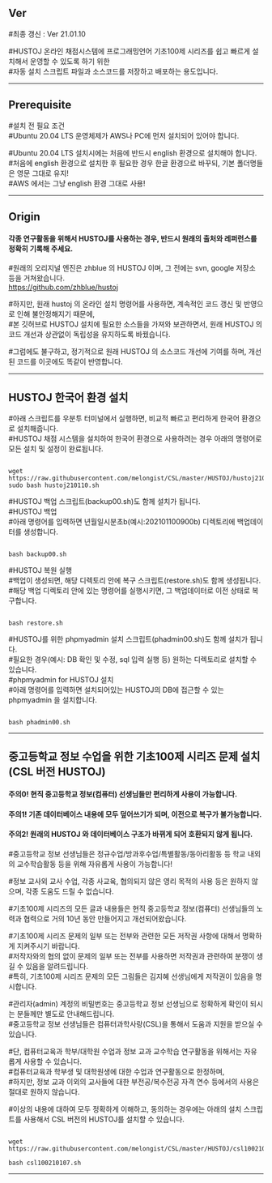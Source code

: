 ## Ver   
#최종 갱신 : Ver 21.01.10   
   
#HUSTOJ 온라인 채점시스템에 프로그래밍언어 기초100제 시리즈를 쉽고 빠르게 설치해서 운영할 수 있도록 하기 위한  
#자동 설치 스크립트 파일과 소스코드를 저장하고 배포하는 용도입니다.    
   
***
   
## Prerequisite   
#설치 전 필요 조건   
#Ubuntu 20.04 LTS 운영체제가 AWS나 PC에 먼저 설치되어 있어야 합니다.   
   
#Ubuntu 20.04 LTS 설치시에는 처음에 반드시 english 환경으로 설치해야 합니다.   
#처음에 english 환경으로 설치한 후 필요한 경우 한글 환경으로 바꾸되, 기본 폴더명들은 영문 그대로 유지!   
#AWS 에서는 그냥 english 환경 그대로 사용!   
   
***
   
## Origin   
#### 각종 연구활동을 위해서 HUSTOJ를 사용하는 경우, 반드시 원래의 출처와 레퍼런스를 정확히 기록해 주세요.   
#원래의 오리지널 엔진은 zhblue 의 HUSTOJ 이며, 그 전에는 svn, google 저장소 등을 거쳐왔습니다.   
<https://github.com/zhblue/hustoj>   
   
#하지만, 원래 hustoj 의 온라인 설치 명령어를 사용하면, 계속적인 코드 갱신 및 반영으로 인해 불안정해지기 때문에,   
#본 깃허브로 HUSTOJ 설치에 필요한 소스들을 가져와 보관하면서, 원래 HUSTOJ 의 코드 개선과 상관없이 독립성을 유지하도록 바꿨습니다.   
   
#그럼에도 불구하고, 정기적으로 원래 HUSTOJ 의 소스코드 개선에 기여를 하며, 개선된 코드를 이곳에도 똑같이 반영합니다.   
   
***
         
## HUSTOJ 한국어 환경 설치
#아래 스크립트를 우분투 터미널에서 실행하면, 비교적 빠르고 편리하게 한국어 환경으로 설치해줍니다.     
#HUSTOJ 채점 시스템을 설치하여 한국어 환경으로 사용하려는 경우 아래의 명령어로 모든 설치 및 설정이 완료됩니다.   
   
<pre><code>
wget https://raw.githubusercontent.com/melongist/CSL/master/HUSTOJ/hustoj210110.sh
sudo bash hustoj210110.sh
</code></pre>

#HUSTOJ 백업 스크립트(backup00.sh)도 함께 설치가 됩니다.   
#HUSTOJ 백업   
#아래 명령어를 입력하면 년월일시분초b(예시:202101100900b) 디렉토리에 백업데이터를 생성합니다.   
<pre><code>
bash backup00.sh
</code></pre>
   
#HUSTOJ 복원 실행   
#백업이 생성되면, 해당 디렉토리 안에 복구 스크립트(restore.sh)도 함께 생성됩니다.   
#해당 백업 디렉토리 안에 있는 명령어를 실행시키면, 그 백업데이터로 이전 상태로 복구합니다.   
<pre><code>
bash restore.sh
</code></pre>

#HUSTOJ를 위한 phpmyadmin 설치 스크립트(phadmin00.sh)도 함께 설치가 됩니다.   
#필요한 경우(예시: DB 확인 및 수정, sql 입력 실행 등) 원하는 디렉토리로 설치할 수 있습니다.   
#phpmyadmin for HUSTOJ 설치   
#아래 명령어를 입력하면 설치되어있는 HUSTOJ의 DB에 접근할 수 있는 phpmyadmin 을 설치합니다.   
<pre><code>
bash phadmin00.sh
</code></pre>
   
***   
   
## 중고등학교 정보 수업을 위한 기초100제 시리즈 문제 설치(CSL 버전 HUSTOJ)   
#### 주의0! 현직 중고등학교 정보(컴퓨터) 선생님들만 편리하게 사용이 가능합니다.   
#### 주의1! 기존 데이터베이스 내용에 모두 덮어쓰기가 되며, 이전으로 복구가 불가능합니다.   
#### 주의2! 원래의 HUSTOJ 와 데이터베이스 구조가 바뀌게 되어 호환되지 않게 됩니다.   
    
#중고등학교 정보 선생님들은 정규수업/방과후수업/특별활동/동아리활동 등 학교 내외의 교수학습활동 등을 위해 자유롭게 사용이 가능합니다!      
   
#정보 교사외 교사 수업, 각종 사교육, 협의되지 않은 영리 목적의 사용 등은 원하지 않으며, 각종 도움도 드릴 수 없습니다.    
    
#기초100제 시리즈의 모든 글과 내용들은 현직 중고등학교 정보(컴퓨터) 선생님들의 노력과 협력으로 거의 10년 동안 만들어지고 개선되어왔습니다.   
   
#기초100제 시리즈 문제의 일부 또는 전부와 관련한 모든 저작권 사항에 대해서 명확하게 지켜주시기 바랍니다.   
#저작자와의 협의 없이 문제의 일부 또는 전부를 사용하면 저작권과 관련하여 분쟁이 생길 수 있음을 알려드립니다.   
#특히, 기초100제 시리즈 문제의 모든 그림들은 김지혜 선생님에게 저작권이 있음을 명시합니다.   
   
#관리자(admin) 계정의 비밀번호는 중고등학교 정보 선생님으로 정확하게 확인이 되시는 분들께만 별도로 안내해드립니다.   
#중고등학교 정보 선생님들은 컴퓨터과학사랑(CSL)을 통해서 도움과 지원을 받으실 수 있습니다.    

#단, 컴퓨터교육과 학부/대학원 수업과 정보 교과 교수학습 연구활동을 위해서는 자유롭게 사용할 수 있습니다.   
#컴퓨터교육과 학부생 및 대학원생에 대한 수업과 연구활동으로 한정하며,   
#하지만, 정보 교과 이외의 교사들에 대한 부전공/복수전공 자격 연수 등에서의 사용은 절대로 원하지 않습니다.  
   
#이상의 내용에 대하여 모두 정확하게 이해하고, 동의하는 경우에는 아래의 설치 스크립트를 사용해서 CSL 버전의 HUSTOJ를 설치할 수 있습니다.    

<pre><code>
wget https://raw.githubusercontent.com/melongist/CSL/master/HUSTOJ/csl100210110.sh
   
bash csl100210107.sh
</code></pre>
   
***   
   

